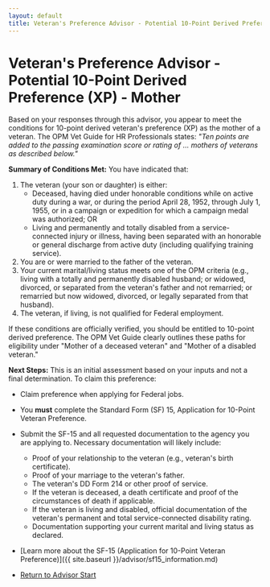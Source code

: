 ```yaml
---
layout: default
title: Veteran's Preference Advisor - Potential 10-Point Derived Preference (XP) - Mother
---
```


# Veteran's Preference Advisor - Potential 10-Point Derived Preference (XP) - Mother

Based on your responses through this advisor, you appear to meet the conditions for 10-point derived veteran's preference (XP) as the mother of a veteran. The OPM Vet Guide for HR Professionals states: *"Ten points are added to the passing examination score or rating of ... mothers of veterans as described below."*

**Summary of Conditions Met:**
You have indicated that:
1.  The veteran (your son or daughter) is either:
    *   Deceased, having died under honorable conditions while on active duty during a war, or during the period April 28, 1952, through July 1, 1955, or in a campaign or expedition for which a campaign medal was authorized; OR
    *   Living and permanently and totally disabled from a service-connected injury or illness, having been separated with an honorable or general discharge from active duty (including qualifying training service).
2.  You are or were married to the father of the veteran.
3.  Your current marital/living status meets one of the OPM criteria (e.g., living with a totally and permanently disabled husband; or widowed, divorced, or separated from the veteran's father and not remarried; or remarried but now widowed, divorced, or legally separated from that husband).
4.  The veteran, if living, is not qualified for Federal employment.

If these conditions are officially verified, you should be entitled to 10-point derived preference. The OPM Vet Guide clearly outlines these paths for eligibility under "Mother of a deceased veteran" and "Mother of a disabled veteran."

**Next Steps:**
This is an initial assessment based on your inputs and not a final determination. To claim this preference:
* Claim preference when applying for Federal jobs.
* You **must** complete the Standard Form (SF) 15, Application for 10-Point Veteran Preference.
* Submit the SF-15 and all requested documentation to the agency you are applying to. Necessary documentation will likely include:
    * Proof of your relationship to the veteran (e.g., veteran's birth certificate).
    * Proof of your marriage to the veteran's father.
    * The veteran's DD Form 214 or other proof of service.
    * If the veteran is deceased, a death certificate and proof of the circumstances of death if applicable.
    * If the veteran is living and disabled, official documentation of the veteran's permanent and total service-connected disability rating.
    * Documentation supporting your current marital and living status as declared.

* [Learn more about the SF-15 (Application for 10-Point Veteran Preference)]({{ site.baseurl }}/advisor/sf15_information.md)
* [Return to Advisor Start](./start.md)
